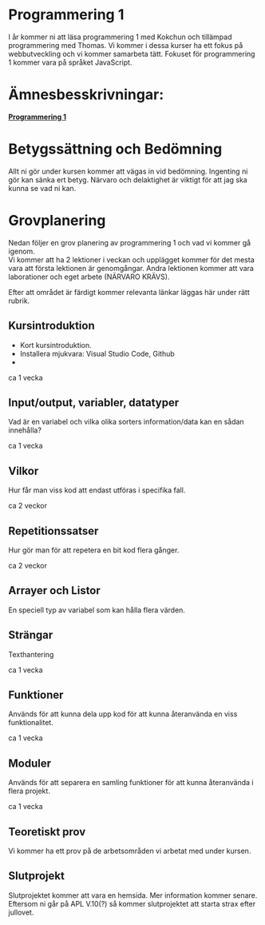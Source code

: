 # Programmering 1

I år kommer ni att läsa programmering 1 med Kokchun och tillämpad programmering med Thomas. Vi kommer i dessa kurser ha ett fokus på webbutveckling och vi kommer samarbeta tätt. Fokuset för programmering 1 kommer vara på språket JavaScript. 

# Ämnesbesskrivningar:

<b>[Programmering 1](https://www.skolverket.se/undervisning/gymnasieskolan/laroplan-program-och-amnen-i-gymnasieskolan/gymnasieprogrammen/amne?url=1530314731%2Fsyllabuscw%2Fjsp%2Fsubject.htm%3FsubjectCode%3DPRR%26tos%3Dgy&sv.url=12.5dfee44715d35a5cdfa92a3)</b>
</br>

# Betygssättning och Bedömning
Allt ni gör under kursen kommer att vägas in vid bedömning.
Ingenting ni gör kan sänka ert betyg. Närvaro och delaktighet är viktigt för att jag ska kunna se vad ni kan.

# Grovplanering
Nedan följer en grov planering av programmering 1 och vad vi kommer gå igenom.</br>
Vi kommer att ha 2 lektioner i veckan och upplägget kommer för det mesta vara att första lektionen är genomgångar. Andra lektionen kommer att vara laborationer och eget arbete (NÄRVARO KRÄVS).

Efter att området är färdigt kommer relevanta länkar läggas här under rätt rubrik.
 

## Kursintroduktion
<ul>
    <li>Kort kursintroduktion.</li> 
    <li>Installera mjukvara: Visual Studio Code, Github</li>
    <li></li> 
</ul>
ca 1 vecka

## Input/output, variabler, datatyper
Vad är en variabel och vilka olika sorters information/data kan en sådan innehålla?

ca 1 vecka
## Vilkor
Hur får man viss kod att endast utföras i specifika fall.

ca 2 veckor
## Repetitionssatser
Hur gör man för att repetera en bit kod flera gånger.

ca 2 veckor
## Arrayer och Listor
En speciell typ av variabel som kan hålla flera värden.

## Strängar
Texthantering

ca 1 vecka

## Funktioner
Används för att kunna dela upp kod för att kunna återanvända en viss funktionalitet.

ca 1 vecka
## Moduler
Används för att separera en samling funktioner för att kunna återanvända i flera projekt.</br>

ca 1 vecka
## Teoretiskt prov
Vi kommer ha ett prov på de arbetsområden vi arbetat med under kursen. 

## Slutprojekt
Slutprojektet kommer att vara en hemsida. Mer information kommer senare.</br>
Eftersom ni går på APL V.10(?) så kommer slutprojektet att starta strax efter jullovet.